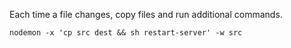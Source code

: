 Each time a file changes, copy files and run additional commands.

`nodemon -x 'cp src dest && sh restart-server' -w src`
